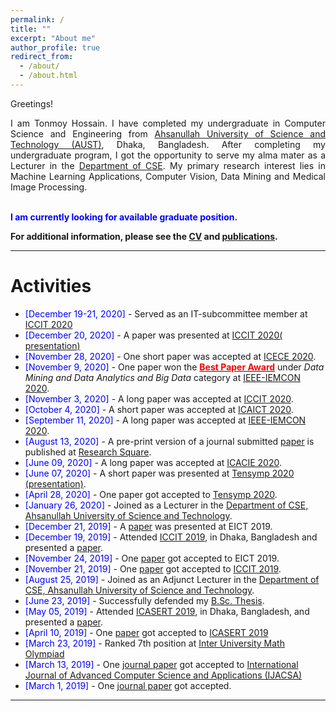 ```yaml
---
permalink: /
title: ""
excerpt: "About me"
author_profile: true
redirect_from: 
  - /about/
  - /about.html
---
```


Greetings!

<div style="text-align: justify"> 

I am Tonmoy Hossain. I have completed my undergraduate in Computer Science and Engineering from <a href="http://aust.edu/">Ahsanullah University of Science and Technology (AUST)</a>, Dhaka, Bangladesh. After completing my undergraduate program, I got the opportunity to serve my alma mater as a Lecturer in the <a href="http://aust.edu/cse/index.htm">Department of CSE</a>. My primary research interest lies in Machine Learning Applications, Computer Vision, Data Mining and Medical Image Processing.<br /><br /></div>

<span style="color:Blue"><b>I am currently looking for available graduate position.</b>   </span><br />


**For additional information, please see the [CV](https://tonmoy-hossain.github.io/cv/) and [publications](https://tonmoy-hossain.github.io/publications/).**

-----------


# Activities 

* <span style="color:Blue"> [December 19-21, 2020] </span> - Served as an IT-subcommittee member at [ICCIT 2020](http://iccit.org.bd/2020/)
* <span style="color:Blue"> [December 20, 2020] </span> - A paper was presented at [ICCIT 2020](http://iccit.org.bd/2020/)[( presentation)](https://tonmoy-hossain.github.io/files/ICCIT_2020_(Finger_Vein).pdf)
* <span style="color:Blue"> [November 28, 2020] </span> - One short paper was accepted at [ICECE 2020](http://icece.buet.ac.bd/2020/).  
* <span style="color:Blue"> [November 9, 2020] </span> - One paper won the [<span style ="color:Red">**Best Paper Award**</span>](https://tonmoy-hossain.github.io/files/Best_Paper_Award.png) under <i>Data Mining and Data Analytics and Big Data</i> category at [IEEE-IEMCON 2020](https://ieee-iemcon.org/).
* <span style="color:Blue"> [November 3, 2020] </span> - A long paper was accepted at [ICCIT 2020](http://iccit.org.bd/2020/).
* <span style="color:Blue"> [October 4, 2020] </span> - A short paper was accepted at [ICAICT 2020](http://icaict.uiu.ac.bd/).
* <span style="color:Blue"> [September 11, 2020] </span> - A long paper was accepted at [IEEE-IEMCON 2020](https://ieee-iemcon.org/).
* <span style="color:Blue"> [August 13, 2020] </span> - A pre-print version of a journal submitted [paper](https://assets.researchsquare.com/files/rs-56285/v1_stamped.pdf) is published at [Research Square](https://www.researchsquare.com/article/rs-56285/v1).
* <span style="color:Blue"> [June 09, 2020] </span> - A long paper was accepted at [ICACIE 2020](https://www.icacie.com/2020/).
* <span style="color:Blue"> [June 07, 2020] </span> - A short paper was presented at [Tensymp 2020](http://tensymp2020.com/) [(presentation)](https://tonmoy-hossain.github.io/files/tensymp_presentation.pdf).
* <span style="color:Blue"> [April 28, 2020] </span> - One paper got accepted to [Tensymp 2020](http://tensymp2020.com/).
* <span style="color:Blue"> [January 26, 2020] </span> - Joined as a Lecturer in the [Department of CSE, Ahsanullah University of Science and Technology](http://aust.edu/).
* <span style="color:Blue"> [December 21, 2019] </span> - A [paper](https://ieeexplore.ieee.org/document/9068847) was presented at EICT 2019.
* <span style="color:Blue"> [December 19, 2019] </span> - Attended [ICCIT 2019](http://iccit.org.bd/2019/), in Dhaka, Bangladesh and presented a [paper](https://ieeexplore.ieee.org/document/9038609). 
* <span style="color:Blue"> [November 24, 2019] </span> - One [paper](https://ieeexplore.ieee.org/document/9068847) got accepted to EICT 2019.
* <span style="color:Blue"> [November 21, 2019] </span> - One [paper](https://ieeexplore.ieee.org/document/9038609) got accepted to [ICCIT 2019](http://iccit.org.bd/2019/).
* <span style="color:Blue"> [August 25, 2019] </span> - Joined as an Adjunct Lecturer in the [Department of CSE, Ahsanullah University of Science and Technology](http://aust.edu/).
* <span style="color:Blue"> [June 23, 2019]  </span> - Successfully defended my [B.Sc. Thesis](https://tonmoy-hossain.github.io/files/Hossain_Tonmoy_B.Sc._Thesis.pdf). 
* <span style="color:Blue"> [May 05, 2019] </span> - Attended [ICASERT 2019](http://home.ewubd.edu/events/1st-international-conference-on-advances-in-science-engineering-and-robotics-technology-icasert-2019/), in Dhaka, Bangladesh, and presented a [paper](https://ieeexplore.ieee.org/document/8934561).  
* <span style="color:Blue"> [April 10, 2019] </span> - One [paper](https://ieeexplore.ieee.org/document/8934561) got accepted to [ICASERT 2019](http://home.ewubd.edu/events/1st-international-conference-on-advances-in-science-engineering-and-robotics-technology-icasert-2019/)
* <span style="color:Blue"> [March 23, 2019] </span> - Ranked 7th position at [Inter University Math Olympiad](http://tonmoy-hossain.github.io/files/Math_Olympiad.pdf)
* <span style="color:Blue"> [March 13, 2019] </span> - One [journal paper](https://thesai.org/Downloads/Volume10No3/Paper_68-A_Gender_Neutral_Approach_to_Detect_Early_Alzheimers_Disease.pdf) got accepted to [International Journal of Advanced Computer Science and Applications (IJACSA)](https://thesai.org/Publications/IJACSA/)
* <span style="color:Blue"> [March 1, 2019] </span> - One [journal paper](https://www.ijser.org/researchpaper/Brain-Tumor-Segmentation-Techniques-on-Medical-Images-A-Review.pdf) got accepted.

-----------



